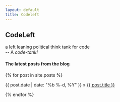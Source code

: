 ```yaml
---
layout: default
title: Codeleft
---
```


## CodeLeft 
a left leaning political think tank for code  
-- A _code-tank!_  

  
  
  
#### The latest posts from the blog
{% for post in site.posts %}

<div>
  {{ post.date | date: "%b %-d, %Y" }}
    »
  <span class='post-title'>
    <a href="{{ site.url }}{{ post.url }}">{{ post.title }}</a>
  </span>
</div>

{% endfor %}
